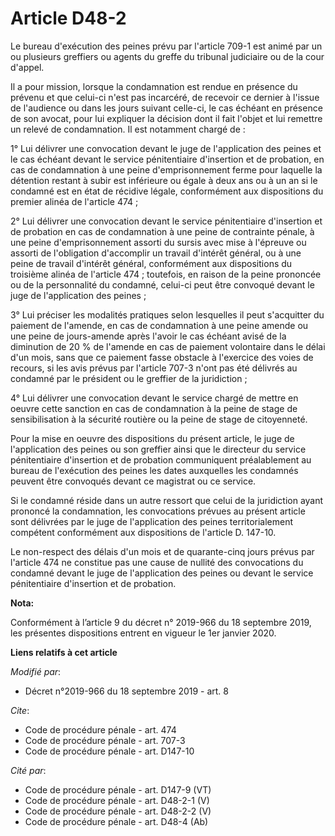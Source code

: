 # Article D48-2

Le bureau d'exécution des peines prévu par l'article 709-1 est animé par un ou plusieurs greffiers ou agents du greffe du
tribunal judiciaire ou de la cour d'appel. 

Il a pour mission, lorsque la condamnation est rendue en présence du prévenu et que celui-ci n'est pas incarcéré, de recevoir
ce dernier à l'issue de l'audience ou dans les jours suivant celle-ci, le cas échéant en présence de son avocat, pour lui
expliquer la décision dont il fait l'objet et lui remettre un relevé de condamnation. Il est notamment chargé de : 

1° Lui délivrer une convocation devant le juge de l'application des peines et le cas échéant devant le service pénitentiaire
d'insertion et de probation, en cas de condamnation à une peine d'emprisonnement ferme pour laquelle la détention restant à
subir est inférieure ou égale à deux ans ou à un an si le condamné est en état de récidive légale, conformément aux
dispositions du premier alinéa de l'article 474 ; 

2° Lui délivrer une convocation devant le service pénitentiaire d'insertion et de probation en cas de condamnation à une
peine de contrainte pénale, à une peine d'emprisonnement assorti du sursis avec mise à l'épreuve ou assorti de l'obligation
d'accomplir un travail d'intérêt général, ou à une peine de travail d'intérêt général, conformément aux dispositions du
troisième alinéa de l'article 474 ; toutefois, en raison de la peine prononcée ou de la personnalité du condamné, celui-ci
peut être convoqué devant le juge de l'application des peines ; 

3° Lui préciser les modalités pratiques selon lesquelles il peut s'acquitter du paiement de l'amende, en cas de condamnation
à une peine amende ou une peine de jours-amende après l'avoir le cas échéant avisé de la diminution de 20 % de l'amende en
cas de paiement volontaire dans le délai d'un mois, sans que ce paiement fasse obstacle à l'exercice des voies de recours, si
les avis prévus par l'article 707-3 n'ont pas été délivrés au condamné par le président ou le greffier de la juridiction ; 

4° Lui délivrer une convocation devant le service chargé de mettre en oeuvre cette sanction en cas de condamnation à la peine
de stage de sensibilisation à la sécurité routière ou la peine de stage de citoyenneté. 

Pour la mise en oeuvre des dispositions du présent article, le juge de l'application des peines ou son greffier ainsi que le
directeur du service pénitentiaire d'insertion et de probation communiquent préalablement au bureau de l'exécution des peines
les dates auxquelles les condamnés peuvent être convoqués devant ce magistrat ou ce service. 

Si le condamné réside dans un autre ressort que celui de la juridiction ayant prononcé la condamnation, les convocations
prévues au présent article sont délivrées par le juge de l'application des peines territorialement compétent conformément aux
dispositions de l'article D. 147-10. 

Le non-respect des délais d'un mois et de quarante-cinq jours prévus par l'article 474 ne constitue pas une cause de nullité
des convocations du condamné devant le juge de l'application des peines ou devant le service pénitentiaire d'insertion et de
probation.

**Nota:**

Conformément à l’article 9 du décret n° 2019-966 du 18 septembre 2019, les présentes dispositions entrent en vigueur le 1er
janvier 2020.

**Liens relatifs à cet article**

_Modifié par_:

  - Décret n°2019-966 du 18 septembre 2019 - art. 8

_Cite_:

  - Code de procédure pénale - art. 474
  - Code de procédure pénale - art. 707-3
  - Code de procédure pénale - art. D147-10

_Cité par_:

  - Code de procédure pénale - art. D147-9 (VT)
  - Code de procédure pénale - art. D48-2-1 (V)
  - Code de procédure pénale - art. D48-2-2 (V)
  - Code de procédure pénale - art. D48-4 (Ab)
